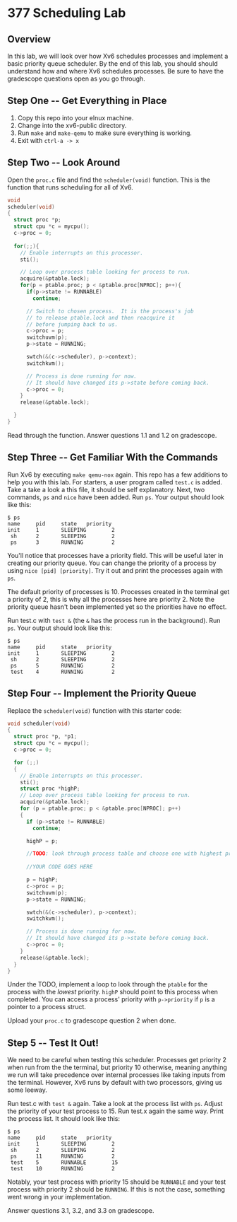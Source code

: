 
# 377 Scheduling Lab

## Overview

In this lab, we will look over how Xv6 schedules processes and implement a basic priority queue scheduler. By the end of this lab, you should should
understand how and where Xv6 schedules processes. Be sure to have the gradescope questions open as you go through.

## Step One -- Get Everything in Place

1. Copy this repo into your elnux machine. 
2. Change into the xv6-public directory. 
3. Run `make` and `make-qemu` to make sure everything is working.
4. Exit with `ctrl-a -> x`

## Step Two -- Look Around

Open the `proc.c` file and find the `scheduler(void)` function. This is the function that runs scheduling for all of Xv6.

```c
void
scheduler(void)
{
  struct proc *p;
  struct cpu *c = mycpu();
  c->proc = 0;
  
  for(;;){
    // Enable interrupts on this processor.
    sti();

    // Loop over process table looking for process to run.
    acquire(&ptable.lock);
    for(p = ptable.proc; p < &ptable.proc[NPROC]; p++){
      if(p->state != RUNNABLE)
        continue;

      // Switch to chosen process.  It is the process's job
      // to release ptable.lock and then reacquire it
      // before jumping back to us.
      c->proc = p;
      switchuvm(p);
      p->state = RUNNING;

      swtch(&(c->scheduler), p->context);
      switchkvm();

      // Process is done running for now.
      // It should have changed its p->state before coming back.
      c->proc = 0;
    }
    release(&ptable.lock);

  }
}
```

Read through the function. Answer questions 1.1 and 1.2 on gradescope.

## Step Three -- Get Familiar With the Commands

Run Xv6 by executing `make qemu-nox` again. This repo has a few additions to help you with this lab. For starters, a user program called `test.c` is added. Take a
take a look a this file, it should be self explanatory. Next, two commands, `ps` and `nice` have been added. Run `ps`. Your output should look like this:

```
$ ps
name     pid     state   priority 
init     1       SLEEPING        2 
 sh      2       SLEEPING        2 
 ps      3       RUNNING         2 
```

You'll notice that processes have a priority field. This will be useful later in creating our priority queue. You can change the priority of a process by using
`nice [pid] [priority]`. Try it out and print the processes again with `ps`. 

The default priority of processes is 10. Processes created in the terminal get a priority of 2, this is why all the processes here are priority 2. Note the priority queue hasn't been implemented yet so the priorities have no effect.

Run test.c with `test &` (the `&` has the process run in the background). Run `ps`. Your output should look like this:

```
$ ps
name     pid     state   priority 
init     1       SLEEPING        2 
 sh      2       SLEEPING        2 
 ps      5       RUNNING         2 
 test    4       RUNNING         2 
```

## Step Four -- Implement the Priority Queue

Replace the `scheduler(void)` function with this starter code:

```c
void scheduler(void)
{
  struct proc *p, *p1;
  struct cpu *c = mycpu();
  c->proc = 0;

  for (;;)
  {
    // Enable interrupts on this processor.
    sti();
    struct proc *highP;
    // Loop over process table looking for process to run.
    acquire(&ptable.lock);
    for (p = ptable.proc; p < &ptable.proc[NPROC]; p++)
    {
      if (p->state != RUNNABLE)
        continue;

      highP = p;

      //TODO: look through process table and choose one with highest priority
    
      //YOUR CODE GOES HERE

      p = highP;
      c->proc = p;
      switchuvm(p);
      p->state = RUNNING;

      swtch(&(c->scheduler), p->context);
      switchkvm();

      // Process is done running for now.
      // It should have changed its p->state before coming back.
      c->proc = 0;
    }
    release(&ptable.lock);
  }
}
```

Under the TODO, implement a loop to look through the `ptable` for the process with the *lowest* priority. `highP` should point to this process when completed. You can access a process' priority with `p->priority` if `p` is a pointer to a process struct.

Upload your `proc.c`  to gradescope question 2 when done.

## Step 5 -- Test It Out!

We need to be careful when testing this scheduler. Processes get priority 2 when run from the the terminal, but priority 10 otherwise, meaning anything we run will take precedence over internal processes like taking inputs from the terminal. However, Xv6 runs by default with two processors, giving us some leeway.

Run test.c with `test &` again. Take a look at the process list with `ps`. Adjust the priority of your test process to 15. Run test.x again the same way. Print the process list. It should look like this:

```
$ ps
name     pid     state   priority 
init     1       SLEEPING        2 
 sh      2       SLEEPING        2 
 ps      11      RUNNING         2 
 test    5       RUNNABLE        15 
 test    10      RUNNING         2 
 ```

Notably, your test process with priority 15 should be `RUNNABLE` and your test process with priority 2 should be `RUNNING`. If this is not the case, something went wrong in your implementation.

Answer questions 3.1, 3.2, and 3.3 on gradescope.
